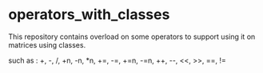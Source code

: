 # operators_with_classes

This repository contains overload on some operators to support using it on matrices using classes.

such as : +, -, /, +n, -n, *n, +=, -=, +=n, -=n, ++, --, <<, >>, ==, !=
